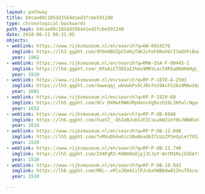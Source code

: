 ```yaml
---
layout: pathway
title: b9cae89c185dd356441ed3fcbe591240
type: chronological-backwards
path_hash: b9cae89c185dd356441ed3fcbe591240
date: 2018-06-21 06:21:05
objects:
- weblink: https://www.rijksmuseum.nl/en/search?q=HA-0014276
  imglink: https://lh3.ggpht.com/9FbH4BVZpChVKyTAK2vYeF8RoVOrIlmOVFcBuWqkScZPvwdWz56afK0-SX8FMR5WjwO1fQhligGNHdif4ACl7pUUyw=s200
  year: 1962
- weblink: https://www.rijksmuseum.nl/en/search?q=RMA-SSA-F-00445-1
  imglink: https://lh4.ggpht.com/_KPaAiCT3DIaIJhms9MRYLarZ4R5wDN4HA9gLjmnTcgvCaphhq2BmXCVboiI5JRU9Doxk8QwOdCWGUgfHrU8CunYITc=s200
  year: 1929
- weblink: https://www.rijksmuseum.nl/en/search?q=RP-P-1878-A-2593
  imglink: https://lh3.ggpht.com/Vwweqqj_wbUwkPshCJRv7oS9AcFS28z0MAxS8aT57-kARSrtmkF2timAlDZjwvdsF3vpZX01kEeqM6544MTwD2dlqA=s200
  year: 1681
- weblink: https://www.rijksmuseum.nl/en/search?q=RP-P-1929-60
  imglink: https://lh5.ggpht.com/0Cv_DXMwF0W6VRpHxnvVg9vzhI6L1KPwlrNga-R7aKfiNh7t2eCSREumc7VfhsJVpGKffiGwUwZ2hHF3zcycIz-brHvi=s200
  year: 1652
- weblink: https://www.rijksmuseum.nl/en/search?q=RP-P-OB-6848
  imglink: https://lh6.ggpht.com/FwzGT_-OSIeBJubSJE1CxLwkW3ibf0nJWN8Gn8GTxacoz-GRL2BJ3ItCv-Rc6DPgnesqkbTBM1NxN1w43Whcq34x8mA=s200
  year: 1614
- weblink: https://www.rijksmuseum.nl/en/search?q=RP-P-OB-12.048
  imglink: https://lh5.ggpht.com/TvMXuDkHuKicX8wNnxdbIfLUzZP3eUyLetTXSitnVUx77oj2Sp5Z31RTt_ylxWgvBDupbjHfomOpqyc-s4A8naYpYw=s200
  year: 1510
- weblink: https://www.rijksmuseum.nl/en/search?q=RP-P-OB-11.740
  imglink: https://lh5.ggpht.com/ZX4FgR3-KHAH9e8jpj3CJyY-WxtM1RojGVEA7r8BIXACcANEXv723noaDFi25U8nSmCeE3bv_hE79Fvun0X5uMbiB4s=s200
  year: 1510
- weblink: https://www.rijksmuseum.nl/en/search?q=RP-P-OB-10.943
  imglink: https://lh6.ggpht.com/MRL--xMlsJKm41ilRJcbxhWBQ4w812ku7EkcoidEBgsXNCWJr_stRCcr4HZAlrCYLw-j5YfdrADsHFqY4lVSU1BT2Q=s200
  year: 1510

---
```

